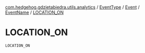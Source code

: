 [com.hedgehog.gdzietabiedra.utils.analytics](../../../index.md) / [EventType](../../index.md) / [Event](../index.md) / [EventName](index.md) / [LOCATION_ON](./-l-o-c-a-t-i-o-n_-o-n.md)

# LOCATION_ON

`LOCATION_ON`